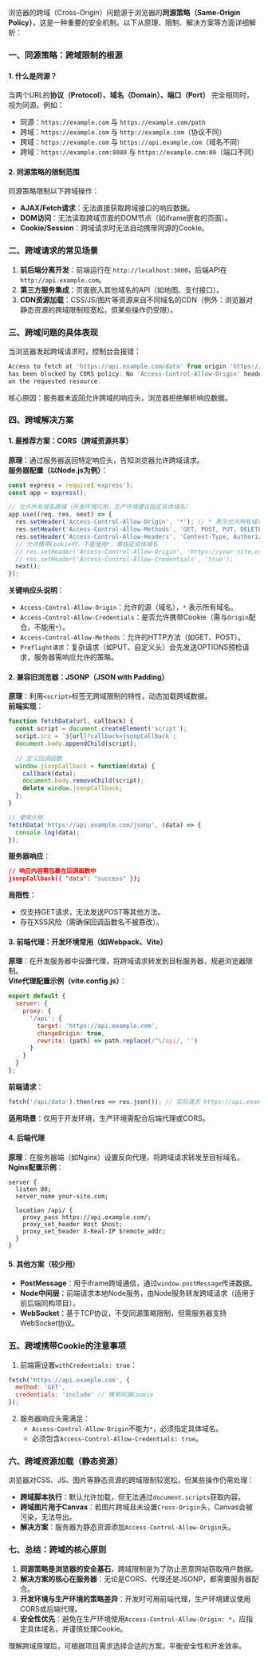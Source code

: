 浏览器的跨域（Cross-Origin）问题源于浏览器的**同源策略（Same-Origin Policy）**，这是一种重要的安全机制。以下从原理、限制、解决方案等方面详细解析：


### **一、同源策略：跨域限制的根源**
#### 1. 什么是同源？
当两个URL的**协议（Protocol）、域名（Domain）、端口（Port）** 完全相同时，视为同源。例如：
- 同源：`https://example.com` 与 `https://example.com/path`
- 跨域：`https://example.com` 与 `http://example.com`（协议不同）
- 跨域：`https://example.com` 与 `https://api.example.com`（域名不同）
- 跨域：`https://example.com:8080` 与 `https://example.com:80`（端口不同）

#### 2. 同源策略的限制范围
同源策略限制以下跨域操作：
- **AJAX/Fetch请求**：无法直接获取跨域接口的响应数据。
- **DOM访问**：无法读取跨域页面的DOM节点（如iframe嵌套的页面）。
- **Cookie/Session**：跨域请求时无法自动携带同源的Cookie。


### **二、跨域请求的常见场景**
1. **前后端分离开发**：前端运行在 `http://localhost:3000`，后端API在 `http://api.example.com`。
2. **第三方服务集成**：页面嵌入其他域名的API（如地图、支付接口）。
3. **CDN资源加载**：CSS/JS/图片等资源来自不同域名的CDN（例外：浏览器对静态资源的跨域限制较宽松，但某些操作仍受限）。


### **三、跨域问题的具体表现**
当浏览器发起跨域请求时，控制台会报错：
```javascript
Access to fetch at 'https://api.example.com/data' from origin 'https://your-site.com' 
has been blocked by CORS policy: No 'Access-Control-Allow-Origin' header is present 
on the requested resource.
```
核心原因：服务器未返回允许跨域的响应头，浏览器拒绝解析响应数据。


### **四、跨域解决方案**
#### 1. 最推荐方案：CORS（跨域资源共享）
**原理**：通过服务器返回特定响应头，告知浏览器允许跨域请求。  
**服务器配置（以Node.js为例）**：
```javascript
const express = require('express');
const app = express();

// 允许所有域名跨域（开发环境可用，生产环境建议指定具体域名）
app.use((req, res, next) => {
  res.setHeader('Access-Control-Allow-Origin', '*'); // * 表示允许所有域名
  res.setHeader('Access-Control-Allow-Methods', 'GET, POST, PUT, DELETE');
  res.setHeader('Access-Control-Allow-Headers', 'Content-Type, Authorization');
  // 允许携带Cookie时，不能使用*，需指定具体域名
  // res.setHeader('Access-Control-Allow-Origin', 'https://your-site.com');
  // res.setHeader('Access-Control-Allow-Credentials', 'true');
  next();
});
```
**关键响应头说明**：
- `Access-Control-Allow-Origin`：允许的源（域名），`*` 表示所有域名。
- `Access-Control-Allow-Credentials`：是否允许携带Cookie（需与`Origin`配合，不能用`*`）。
- `Access-Control-Allow-Methods`：允许的HTTP方法（如GET、POST）。
- `Preflight请求`：复杂请求（如PUT、自定义头）会先发送OPTIONS预检请求，服务器需响应允许的策略。

#### 2. 兼容旧浏览器：JSONP（JSON with Padding）
**原理**：利用`<script>`标签无跨域限制的特性，动态加载跨域数据。  
**前端实现**：
```javascript
function fetchData(url, callback) {
  const script = document.createElement('script');
  script.src = `${url}?callback=jsonpCallback`;
  document.body.appendChild(script);
  
  // 定义回调函数
  window.jsonpCallback = function(data) {
    callback(data);
    document.body.removeChild(script);
    delete window.jsonpCallback;
  };
}

// 使用示例
fetchData('https://api.example.com/jsonp', (data) => {
  console.log(data);
});
```
**服务器响应**：
```json
// 响应内容需包裹在回调函数中
jsonpCallback({ "data": "success" });
```
**局限性**：
- 仅支持GET请求，无法发送POST等其他方法。
- 存在XSS风险（需确保回调函数名不被篡改）。

#### 3. 前端代理：开发环境常用（如Webpack、Vite）
**原理**：在开发服务器中设置代理，将跨域请求转发到目标服务器，规避浏览器限制。  
**Vite代理配置示例（vite.config.js）**：
```javascript
export default {
  server: {
    proxy: {
      '/api': {
        target: 'https://api.example.com',
        changeOrigin: true,
        rewrite: (path) => path.replace(/^\/api/, '')
      }
    }
  }
};
```
**前端请求**：
```javascript
fetch('/api/data').then(res => res.json()); // 实际请求 https://api.example.com/data
```
**适用场景**：仅用于开发环境，生产环境需配合后端代理或CORS。

#### 4. 后端代理
**原理**：在服务器端（如Nginx）设置反向代理，将跨域请求转发至目标域名。  
**Nginx配置示例**：
```nginx
server {
  listen 80;
  server_name your-site.com;
  
  location /api/ {
    proxy_pass https://api.example.com/;
    proxy_set_header Host $host;
    proxy_set_header X-Real-IP $remote_addr;
  }
}
```

#### 5. 其他方案（较少用）
- **PostMessage**：用于iframe跨域通信，通过`window.postMessage`传递数据。
- **Node中间层**：前端请求本地Node服务，由Node服务转发跨域请求（适用于前后端同构项目）。
- **WebSocket**：基于TCP协议，不受同源策略限制，但需服务器支持WebSocket协议。


### **五、跨域携带Cookie的注意事项**
1. 前端需设置`withCredentials: true`：
```javascript
fetch('https://api.example.com', {
  method: 'GET',
  credentials: 'include' // 携带同源Cookie
});
```
2. 服务器响应头需满足：
   - `Access-Control-Allow-Origin`不能为`*`，必须指定具体域名。
   - 必须包含`Access-Control-Allow-Credentials: true`。


### **六、跨域资源加载（静态资源）**
浏览器对CSS、JS、图片等静态资源的跨域限制较宽松，但某些操作仍需处理：
- **跨域脚本执行**：默认允许加载，但无法通过`document.scripts`获取内容。
- **跨域图片用于Canvas**：若图片跨域且未设置`Cross-Origin`头，Canvas会被污染，无法导出。
- **解决方案**：服务器为静态资源添加`Access-Control-Allow-Origin`头。


### **七、总结：跨域的核心原则**
1. **同源策略是浏览器的安全基石**，跨域限制是为了防止恶意网站窃取用户数据。
2. **解决方案的核心在服务器**：无论是CORS、代理还是JSONP，都需要服务器配合。
3. **开发环境与生产环境的策略差异**：开发时可用前端代理，生产环境建议使用CORS或后端代理。
4. **安全性优先**：避免在生产环境使用`Access-Control-Allow-Origin: *`，应指定具体域名，并谨慎处理Cookie。

理解跨域原理后，可根据项目需求选择合适的方案，平衡安全性和开发效率。